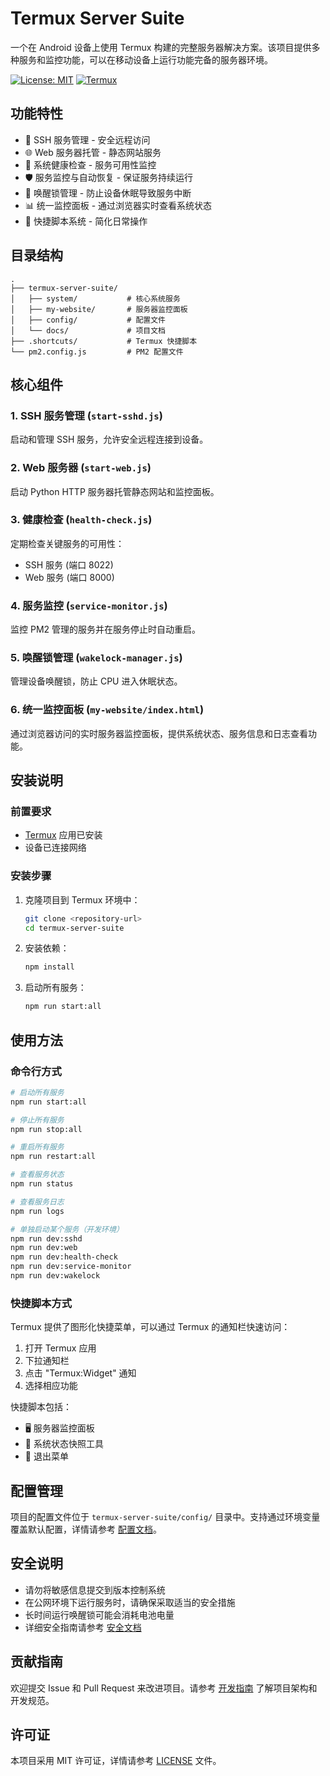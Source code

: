 # Termux Server Suite

一个在 Android 设备上使用 Termux 构建的完整服务器解决方案。该项目提供多种服务和监控功能，可以在移动设备上运行功能完备的服务器环境。

[![License: MIT](https://img.shields.io/badge/License-MIT-yellow.svg)](https://opensource.org/licenses/MIT)
[![Termux](https://img.shields.io/badge/termux-project-blue)](https://github.com/termux/termux-app)

## 功能特性

- 🔐 SSH 服务管理 - 安全远程访问
- 🌐 Web 服务器托管 - 静态网站服务
- 🏥 系统健康检查 - 服务可用性监控
- 🛡️ 服务监控与自动恢复 - 保证服务持续运行
- 🔋 唤醒锁管理 - 防止设备休眠导致服务中断
- 📊 统一监控面板 - 通过浏览器实时查看系统状态
- 🚀 快捷脚本系统 - 简化日常操作

## 目录结构

```
.
├── termux-server-suite/
│   ├── system/           # 核心系统服务
│   ├── my-website/       # 服务器监控面板
│   ├── config/           # 配置文件
│   └── docs/             # 项目文档
├── .shortcuts/           # Termux 快捷脚本
└── pm2.config.js         # PM2 配置文件
```

## 核心组件

### 1. SSH 服务管理 (`start-sshd.js`)
启动和管理 SSH 服务，允许安全远程连接到设备。

### 2. Web 服务器 (`start-web.js`)
启动 Python HTTP 服务器托管静态网站和监控面板。

### 3. 健康检查 (`health-check.js`)
定期检查关键服务的可用性：
- SSH 服务 (端口 8022)
- Web 服务 (端口 8000)

### 4. 服务监控 (`service-monitor.js`)
监控 PM2 管理的服务并在服务停止时自动重启。

### 5. 唤醒锁管理 (`wakelock-manager.js`)
管理设备唤醒锁，防止 CPU 进入休眠状态。

### 6. 统一监控面板 (`my-website/index.html`)
通过浏览器访问的实时服务器监控面板，提供系统状态、服务信息和日志查看功能。

## 安装说明

### 前置要求
- [Termux](https://termux.com/) 应用已安装
- 设备已连接网络

### 安装步骤

1. 克隆项目到 Termux 环境中：
   ```bash
   git clone <repository-url>
   cd termux-server-suite
   ```

2. 安装依赖：
   ```bash
   npm install
   ```

3. 启动所有服务：
   ```bash
   npm run start:all
   ```

## 使用方法

### 命令行方式

```bash
# 启动所有服务
npm run start:all

# 停止所有服务
npm run stop:all

# 重启所有服务
npm run restart:all

# 查看服务状态
npm run status

# 查看服务日志
npm run logs

# 单独启动某个服务（开发环境）
npm run dev:sshd
npm run dev:web
npm run dev:health-check
npm run dev:service-monitor
npm run dev:wakelock
```

### 快捷脚本方式

Termux 提供了图形化快捷菜单，可以通过 Termux 的通知栏快速访问：

1. 打开 Termux 应用
2. 下拉通知栏
3. 点击 "Termux:Widget" 通知
4. 选择相应功能

快捷脚本包括：
- 🖥️ 服务器监控面板
- 💾 系统状态快照工具
- 🚪 退出菜单

## 配置管理

项目的配置文件位于 `termux-server-suite/config/` 目录中。支持通过环境变量覆盖默认配置，详情请参考 [配置文档](termux-server-suite/docs/config-usage.md)。

## 安全说明

- 请勿将敏感信息提交到版本控制系统
- 在公网环境下运行服务时，请确保采取适当的安全措施
- 长时间运行唤醒锁可能会消耗电池电量
- 详细安全指南请参考 [安全文档](termux-server-suite/docs/security-guide.md)

## 贡献指南

欢迎提交 Issue 和 Pull Request 来改进项目。请参考 [开发指南](termux-server-suite/docs/DEVELOPMENT.md) 了解项目架构和开发规范。

## 许可证

本项目采用 MIT 许可证，详情请参考 [LICENSE](LICENSE) 文件。
